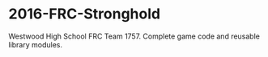 # 2016-FRC-Stronghold
Westwood High School FRC Team 1757. Complete game code and reusable library modules.

